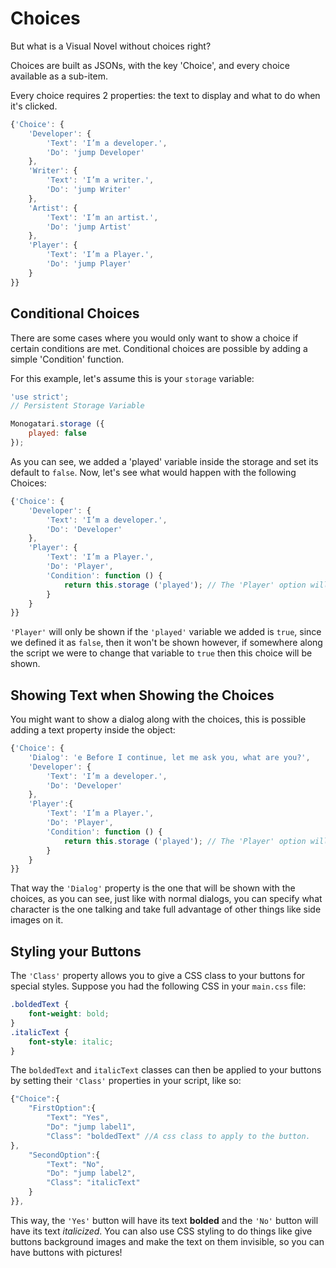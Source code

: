 # Choices

But what is a Visual Novel without choices right?

Choices are built as JSONs, with the key 'Choice', and every choice available as a sub-item.

Every choice requires 2 properties: the text to display and what to do when it's clicked.

```javascript
{'Choice': {
    'Developer': {
        'Text': 'I’m a developer.',
        'Do': 'jump Developer'
    },
    'Writer': {
        'Text': 'I’m a writer.',
        'Do': 'jump Writer'
    },
    'Artist': {
        'Text': 'I’m an artist.',
        'Do': 'jump Artist'
    },
    'Player': {
        'Text': 'I’m a Player.',
        'Do': 'jump Player'
    }
}}
```

## Conditional Choices

There are some cases where you would only want to show a choice if certain conditions are met. Conditional choices are possible by adding a simple 'Condition' function.

For this example, let's assume this is your `storage` variable:

```javascript
'use strict';
// Persistent Storage Variable

Monogatari.storage ({
    played: false
});
```

As you can see, we added a 'played' variable inside the storage and set its default to `false`. Now, let's see what would happen with the following Choices:

```javascript
{'Choice': {
    'Developer': {
        'Text': 'I’m a developer.',
        'Do': 'Developer'
    },
    'Player': {
        'Text': 'I’m a Player.',
        'Do': 'Player',
        'Condition': function () {
            return this.storage ('played'); // The 'Player' option will only be shown if this returns true.
        }
    }
}}
```

`'Player'` will only be shown if the `'played'` variable we added is `true`, since we defined it as `false`, then it won't be shown however, if somewhere along the script we were to change that variable to `true` then this choice will be shown.

## Showing Text when Showing the Choices

You might want to show a dialog along with the choices, this is possible adding a text property inside the object:

```javascript
{'Choice': {
    'Dialog': 'e Before I continue, let me ask you, what are you?',
    'Developer': {
        'Text': 'I’m a developer.',
        'Do': 'Developer'
    },
    'Player':{
        'Text': 'I’m a Player.',
        'Do': 'Player',
        'Condition': function () {
            return this.storage ('played'); // The 'Player' option will only be shown if this returns true.
        }
    }
}}
```

That way the `'Dialog'` property is the one that will be shown with the choices, as you can see, just like with normal dialogs, you can specify what character is the one talking and take full advantage of other things like side images on it.

## Styling your Buttons

The `'Class'` property allows you to give a CSS class to your buttons for special styles. Suppose you had the following CSS in your `main.css` file:

```css
.boldedText {
    font-weight: bold;
}
.italicText {
    font-style: italic;
}
```

The `boldedText` and `italicText` classes can then be applied to your buttons by setting their `'Class'` properties in your script, like so:

```javascript
{"Choice":{
    "FirstOption":{
        "Text": "Yes",
        "Do": "jump label1",
        "Class": "boldedText" //A css class to apply to the button.
},
    "SecondOption":{
        "Text": "No",
        "Do": "jump label2",
        "Class": "italicText"
    }
}},
```

This way, the `'Yes'` button will have its text **bolded** and the `'No'` button will have its text _italicized_. You can also use CSS styling to do things like give buttons background images and make the text on them invisible, so you can have buttons with pictures!

